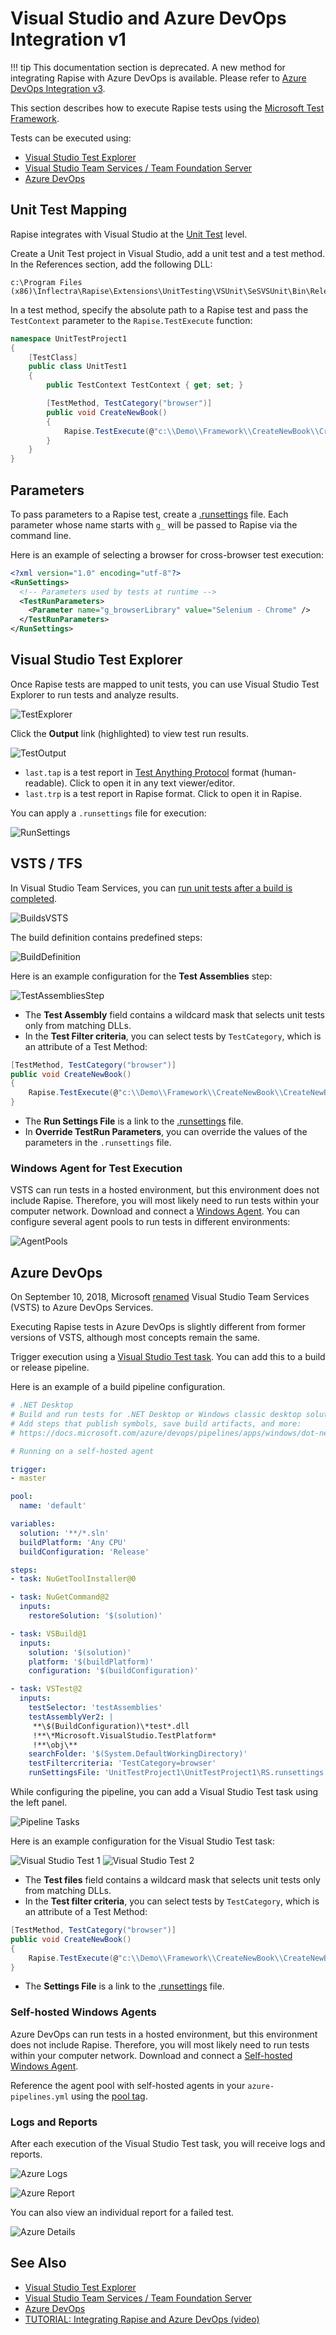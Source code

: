 # Visual Studio and Azure DevOps Integration v1

!!! tip
    This documentation section is deprecated. A new method for integrating Rapise with Azure DevOps is available. Please refer to [Azure DevOps Integration v3](vstest.md).

This section describes how to execute Rapise tests using the [Microsoft Test Framework](https://github.com/microsoft/testfx).

Tests can be executed using:

- [Visual Studio Test Explorer](https://docs.microsoft.com/en-us/visualstudio/test/getting-started-with-unit-testing)
- [Visual Studio Team Services / Team Foundation Server](https://en.wikipedia.org/wiki/Team_Foundation_Server)
- [Azure DevOps](https://azure.microsoft.com/en-us/services/devops/)

## Unit Test Mapping

Rapise integrates with Visual Studio at the [Unit Test](https://www.visualstudio.com/en-us/docs/test/developer-testing/getting-started/getting-started-with-developer-testing) level.

Create a Unit Test project in Visual Studio, add a unit test and a test method. In the References section, add the following DLL:

    c:\Program Files (x86)\Inflectra\Rapise\Extensions\UnitTesting\VSUnit\SeSVSUnit\Bin\Release\SeSVSUnit.dll

In a test method, specify the absolute path to a Rapise test and pass the `TestContext` parameter to the `Rapise.TestExecute` function:

```C#
namespace UnitTestProject1
{
    [TestClass]
    public class UnitTest1
    {
        public TestContext TestContext { get; set; }

        [TestMethod, TestCategory("browser")]
        public void CreateNewBook()
        {
            Rapise.TestExecute(@"c:\\Demo\\Framework\\CreateNewBook\\CreateNewBook.sstest", TestContext);
        }
    }
}
```

## Parameters

To pass parameters to a Rapise test, create a [.runsettings](https://msdn.microsoft.com/en-us/library/jj635153.aspx) file. Each parameter whose name starts with `g_` will be passed to Rapise via the command line.

Here is an example of selecting a browser for cross-browser test execution:

```xml
<?xml version="1.0" encoding="utf-8"?>
<RunSettings>
  <!-- Parameters used by tests at runtime -->
  <TestRunParameters>
    <Parameter name="g_browserLibrary" value="Selenium - Chrome" />
  </TestRunParameters>
</RunSettings>
```

## Visual Studio Test Explorer

Once Rapise tests are mapped to unit tests, you can use Visual Studio Test Explorer to run tests and analyze results.

![TestExplorer](./img/visual_studio1.png)

Click the **Output** link (highlighted) to view test run results.

![TestOutput](./img/visual_studio2.png)

- `last.tap` is a test report in [Test Anything Protocol](https://testanything.org/) format (human-readable). Click to open it in any text viewer/editor.
- `last.trp` is a test report in Rapise format. Click to open it in Rapise.

You can apply a `.runsettings` file for execution:

![RunSettings](./img/visual_studio3.png)

## VSTS / TFS

In Visual Studio Team Services, you can [run unit tests after a build is completed](https://www.visualstudio.com/en-us/docs/test/continuous-testing/test-build).

![BuildsVSTS](./img/visual_studio4.png)

The build definition contains predefined steps:

![BuildDefinition](./img/visual_studio5.png)

Here is an example configuration for the **Test Assemblies** step:

![TestAssembliesStep](./img/visual_studio6.png)

- The **Test Assembly** field contains a wildcard mask that selects unit tests only from matching DLLs.
- In the **Test Filter criteria**, you can select tests by `TestCategory`, which is an attribute of a Test Method:

```C#
[TestMethod, TestCategory("browser")]
public void CreateNewBook()
{
    Rapise.TestExecute(@"c:\\Demo\\Framework\\CreateNewBook\\CreateNewBook.sstest", TestContext);
}
```

- The **Run Settings File** is a link to the [.runsettings](https://msdn.microsoft.com/en-us/library/jj635153.aspx) file.
- In **Override TestRun Parameters**, you can override the values of the parameters in the `.runsettings` file.

### Windows Agent for Test Execution

VSTS can run tests in a hosted environment, but this environment does not include Rapise. Therefore, you will most likely need to run tests within your computer network. Download and connect a [Windows Agent](https://www.visualstudio.com/en-us/docs/build/admin/agents/v2-windows).
You can configure several agent pools to run tests in different environments:

![AgentPools](./img/visual_studio7.png)

## Azure DevOps

On September 10, 2018, Microsoft [renamed](https://docs.microsoft.com/en-us/azure/devops/user-guide/what-is-azure-devops) Visual Studio Team Services (VSTS) to Azure DevOps Services.

Executing Rapise tests in Azure DevOps is slightly different from former versions of VSTS, although most concepts remain the same.

Trigger execution using a [Visual Studio Test task](https://docs.microsoft.com/en-us/azure/devops/pipelines/tasks/test/vstest?view=azure-devops). You can add this to a build or release pipeline.

Here is an example of a build pipeline configuration.

```yaml
# .NET Desktop
# Build and run tests for .NET Desktop or Windows classic desktop solutions.
# Add steps that publish symbols, save build artifacts, and more:
# https://docs.microsoft.com/azure/devops/pipelines/apps/windows/dot-net

# Running on a self-hosted agent

trigger:
- master

pool:
  name: 'default'

variables:
  solution: '**/*.sln'
  buildPlatform: 'Any CPU'
  buildConfiguration: 'Release'

steps:
- task: NuGetToolInstaller@0

- task: NuGetCommand@2
  inputs:
    restoreSolution: '$(solution)'

- task: VSBuild@1
  inputs:
    solution: '$(solution)'
    platform: '$(buildPlatform)'
    configuration: '$(buildConfiguration)'

- task: VSTest@2
  inputs:
    testSelector: 'testAssemblies'
    testAssemblyVer2: |
     **\$(BuildConfiguration)\*test*.dll
     !**\*Microsoft.VisualStudio.TestPlatform*
     !**\obj\**
    searchFolder: '$(System.DefaultWorkingDirectory)'
    testFiltercriteria: 'TestCategory=browser'
    runSettingsFile: 'UnitTestProject1\UnitTestProject1\RS.runsettings'
```

While configuring the pipeline, you can add a Visual Studio Test task using the left panel.

![Pipeline Tasks](./img/azure_devops_pipeline_tasks.png)

Here is an example configuration for the Visual Studio Test task:

![Visual Studio Test 1](./img/visualstudio_test_task1.png)
![Visual Studio Test 2](./img/visualstudio_test_task2.png)

- The **Test files** field contains a wildcard mask that selects unit tests only from matching DLLs.
- In the **Test filter criteria**, you can select tests by `TestCategory`, which is an attribute of a Test Method:

```C#
[TestMethod, TestCategory("browser")]
public void CreateNewBook()
{
    Rapise.TestExecute(@"c:\\Demo\\Framework\\CreateNewBook\\CreateNewBook.sstest", TestContext);
}
```

- The **Settings File** is a link to the [.runsettings](https://msdn.microsoft.com/en-us/library/jj635153.aspx) file.

### Self-hosted Windows Agents

Azure DevOps can run tests in a hosted environment, but this environment does not include Rapise. Therefore, you will most likely need to run tests within your computer network. Download and connect a [Self-hosted Windows Agent](https://docs.microsoft.com/en-us/azure/devops/pipelines/agents/v2-windows).

Reference the agent pool with self-hosted agents in your `azure-pipelines.yml` using the [pool tag](https://docs.microsoft.com/en-us/azure/devops/pipelines/yaml-schema?view=azure-devops&tabs=schema#pool).

### Logs and Reports

After each execution of the Visual Studio Test task, you will receive logs and reports.

![Azure Logs](./img/azure_exec_log.png)

![Azure Report](./img/azure_execution_summary.png)

You can also view an individual report for a failed test.

![Azure Details](./img/azure_execution_detail.png)

## See Also

- [Visual Studio Test Explorer](https://docs.microsoft.com/en-us/visualstudio/test/getting-started-with-unit-testing)
- [Visual Studio Team Services / Team Foundation Server](https://en.wikipedia.org/wiki/Team_Foundation_Server)
- [Azure DevOps](https://azure.microsoft.com/en-us/services/devops/)
- [TUTORIAL: Integrating Rapise and Azure DevOps (video)](https://youtu.be/iPVplfqKj50)